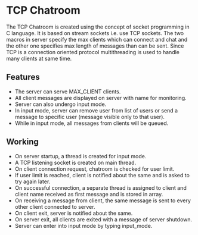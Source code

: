 # TCP Chatroom
The TCP Chatroom is created using the concept of socket programming in C language. It is based on stream sockets i.e. use TCP sockets. The two macros in server specify the max clients which can connect and chat and the other one specifies max length of messages than can be sent. Since TCP is a connection oriented protocol multithreading is used to handle many clients at same time.

## Features
- The server can serve MAX_CLIENT clients.
- All client messages are displayed on server with name for monitoring.
- Server can also undergo input mode.
- In input mode, server can remove user from list of users or send a message to specific user (message visible only to that user).
- While in input mode, all messages from clients will be queued.


## Working
- On server startup, a thread is created for input mode.
- A TCP listening socket is created on main thread.
- On client connection request, chatroom is checked for user limit.
- If user limit is reached, client is notified about the same and is asked to try again later.  
- On successful connection, a separate thread is assigned to client and client name received as first message and is stored in array.
- On receiving a message from client, the same message is sent to every other client connected to server.
- On client exit, server is notified about the same.
- On server exit, all clients are exited with a message of server shutdown.
- Server can enter into input mode by typing input_mode.
